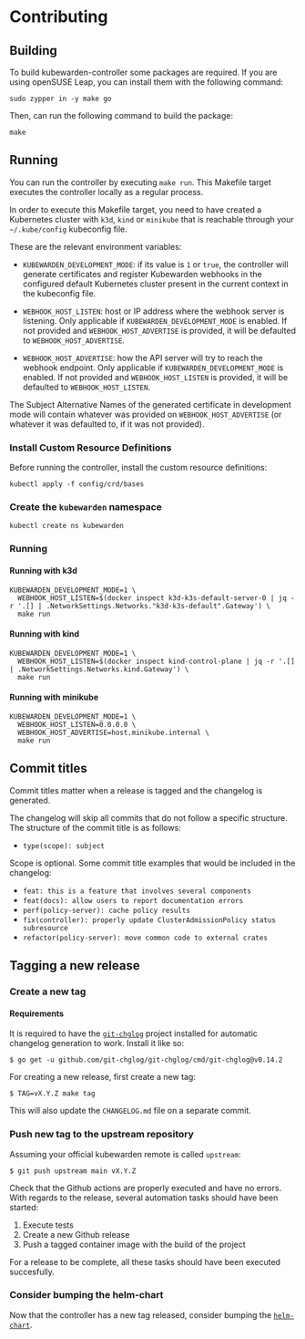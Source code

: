 # Contributing

## Building

To build kubewarden-controller some packages are required. If you are using
openSUSE Leap, you can install them with the following command:

```
sudo zypper in -y make go
```

Then, can run the following command to build the package:

```
make
```

## Running

You can run the controller by executing `make run`. This Makefile
target executes the controller locally as a regular process.

In order to execute this Makefile target, you need to have created a
Kubernetes cluster with `k3d`, `kind` or `minikube` that is reachable
through your `~/.kube/config` kubeconfig file.

These are the relevant environment variables:

- `KUBEWARDEN_DEVELOPMENT_MODE`: if its value is `1` or `true`, the
  controller will generate certificates and register Kubewarden
  webhooks in the configured default Kubernetes cluster present in the
  current context in the kubeconfig file.

- `WEBHOOK_HOST_LISTEN`: host or IP address where the webhook server
  is listening. Only applicable if `KUBEWARDEN_DEVELOPMENT_MODE` is
  enabled. If not provided and `WEBHOOK_HOST_ADVERTISE` is provided,
  it will be defaulted to `WEBHOOK_HOST_ADVERTISE`.

- `WEBHOOK_HOST_ADVERTISE`: how the API server will try to reach the
  webhook endpoint. Only applicable if `KUBEWARDEN_DEVELOPMENT_MODE` is
  enabled. If not provided and `WEBHOOK_HOST_LISTEN` is provided,
  it will be defaulted to `WEBHOOK_HOST_LISTEN`.

The Subject Alternative Names of the generated certificate in
development mode will contain whatever was provided on
`WEBHOOK_HOST_ADVERTISE` (or whatever it was defaulted to, if it was
not provided).

### Install Custom Resource Definitions

Before running the controller, install the custom resource definitions:

```console
kubectl apply -f config/crd/bases
```

### Create the `kubewarden` namespace

```console
kubectl create ns kubewarden
```

### Running

#### Running with k3d

```console
KUBEWARDEN_DEVELOPMENT_MODE=1 \
  WEBHOOK_HOST_LISTEN=$(docker inspect k3d-k3s-default-server-0 | jq -r '.[] | .NetworkSettings.Networks."k3d-k3s-default".Gateway') \
  make run
```

#### Running with kind

```console
KUBEWARDEN_DEVELOPMENT_MODE=1 \
  WEBHOOK_HOST_LISTEN=$(docker inspect kind-control-plane | jq -r '.[] | .NetworkSettings.Networks.kind.Gateway') \
  make run
```

#### Running with minikube

```console
KUBEWARDEN_DEVELOPMENT_MODE=1 \
  WEBHOOK_HOST_LISTEN=0.0.0.0 \
  WEBHOOK_HOST_ADVERTISE=host.minikube.internal \
  make run
```

## Commit titles

Commit titles matter when a release is tagged and the changelog is
generated.

The changelog will skip all commits that do not follow a specific
structure. The structure of the commit title is as follows:

- `type(scope): subject`

Scope is optional. Some commit title examples that would be included
in the changelog:

- `feat: this is a feature that involves several components`
- `feat(docs): allow users to report documentation errors`
- `perf(policy-server): cache policy results`
- `fix(controller): properly update ClusterAdmissionPolicy status subresource`
- `refactor(policy-server): move common code to external crates`

## Tagging a new release

### Create a new tag

#### Requirements

It is required to have the
[`git-chglog`](https://github.com/git-chglog/git-chglog) project
installed for automatic changelog generation to work. Install it like
so:

```console
$ go get -u github.com/git-chglog/git-chglog/cmd/git-chglog@v0.14.2
```

For creating a new release, first create a new tag:

```console
$ TAG=vX.Y.Z make tag
```

This will also update the `CHANGELOG.md` file on a separate
commit.

### Push new tag to the upstream repository

Assuming your official kubewarden remote is called `upstream`:

```console
$ git push upstream main vX.Y.Z
```

Check that the Github actions are properly executed and have no
errors. With regards to the release, several automation tasks should
have been started:

1. Execute tests
1. Create a new Github release
1. Push a tagged container image with the build of the project

For a release to be complete, all these tasks should have been
executed succesfully.

### Consider bumping the helm-chart

Now that the controller has a new tag released, consider bumping the
[`helm-chart`](https://github.com/kubewarden/helm-charts/tree/main/charts/kubewarden-controller).
